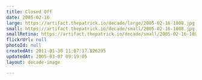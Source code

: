 ```yaml
---
title: Closed Off
date: 2005-02-16
large: https://artifact.thepatrick.io/decade/large/2005-02-16-1808.jpg
small: https://artifact.thepatrick.io/decade/small/2005-02-16-1808.jpg
smallRetina: https://artifact.thepatrick.io/decade/small/2005-02-16-1808@2x.jpg
flickrUrl: null
photoId: null
createdAt: 2011-01-30 11:07:17.826295
updatedAt: 2005-03-07 09:19:05
layout: decade-image

---
```


